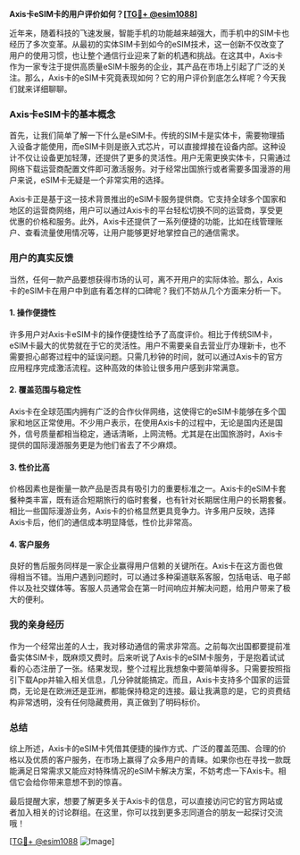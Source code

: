 **Axis卡eSIM卡的用户评价如何？[[TG💪+ @esim1088](https://t.me/s/esim1088)]**

近年来，随着科技的飞速发展，智能手机的功能越来越强大，而手机中的SIM卡也经历了多次变革。从最初的实体SIM卡到如今的eSIM技术，这一创新不仅改变了用户的使用习惯，也让整个通信行业迎来了新的机遇和挑战。在这其中，Axis卡作为一家专注于提供高质量eSIM卡服务的企业，其产品在市场上引起了广泛的关注。那么，Axis卡的eSIM卡究竟表现如何？它的用户评价到底怎么样呢？今天我们就来详细聊聊。

### Axis卡eSIM卡的基本概念

首先，让我们简单了解一下什么是eSIM卡。传统的SIM卡是实体卡，需要物理插入设备才能使用，而eSIM卡则是嵌入式芯片，可以直接焊接在设备内部。这种设计不仅让设备更加轻薄，还提供了更多的灵活性。用户无需更换实体卡，只需通过网络下载运营商配置文件即可激活服务。对于经常出国旅行或者需要多国漫游的用户来说，eSIM卡无疑是一个非常实用的选择。

Axis卡正是基于这一技术背景推出的eSIM卡服务提供商。它支持全球多个国家和地区的运营商网络，用户可以通过Axis卡的平台轻松切换不同的运营商，享受更优惠的价格和服务。此外，Axis卡还提供了一系列便捷的功能，比如在线管理账户、查看流量使用情况等，让用户能够更好地掌控自己的通信需求。

### 用户的真实反馈

当然，任何一款产品要想获得市场的认可，离不开用户的实际体验。那么，Axis卡的eSIM卡在用户中到底有着怎样的口碑呢？我们不妨从几个方面来分析一下。

#### 1. **操作便捷性**
许多用户对Axis卡eSIM卡的操作便捷性给予了高度评价。相比于传统SIM卡，eSIM卡最大的优势就在于它的灵活性。用户不需要亲自去营业厅办理新卡，也不需要担心邮寄过程中的延误问题。只需几秒钟的时间，就可以通过Axis卡的官方应用程序完成激活流程。这种高效的体验让很多用户感到非常满意。

#### 2. **覆盖范围与稳定性**
Axis卡在全球范围内拥有广泛的合作伙伴网络，这使得它的eSIM卡能够在多个国家和地区正常使用。不少用户表示，在使用Axis卡的过程中，无论是国内还是国外，信号质量都相当稳定，通话清晰，上网流畅。尤其是在出国旅游时，Axis卡提供的国际漫游服务更是为他们省去了不少麻烦。

#### 3. **性价比高**
价格因素也是衡量一款产品是否具有吸引力的重要标准之一。Axis卡的eSIM卡套餐种类丰富，既有适合短期旅行的临时套餐，也有针对长期居住用户的长期套餐。相比一些国际漫游业务，Axis卡的价格显然更具竞争力。许多用户反映，选择Axis卡后，他们的通信成本明显降低，性价比非常高。

#### 4. **客户服务**
良好的售后服务同样是一家企业赢得用户信赖的关键所在。Axis卡在这方面也做得相当不错。当用户遇到问题时，可以通过多种渠道联系客服，包括电话、电子邮件以及社交媒体等。客服人员通常会在第一时间响应并解决问题，给用户带来了极大的便利。

### 我的亲身经历

作为一个经常出差的人士，我对移动通信的需求非常高。之前每次出国都要提前准备实体SIM卡，既麻烦又费时。后来听说了Axis卡的eSIM卡服务，于是抱着试试看的心态注册了一张。结果发现，整个过程比我想象中要简单得多。只需要按照指引下载App并输入相关信息，几分钟就能搞定。而且，Axis卡支持多个国家的运营商，无论是在欧洲还是亚洲，都能保持稳定的连接。最让我满意的是，它的资费结构非常透明，没有任何隐藏费用，真正做到了明码标价。

### 总结

综上所述，Axis卡的eSIM卡凭借其便捷的操作方式、广泛的覆盖范围、合理的价格以及优质的客户服务，在市场上赢得了众多用户的青睐。如果你也在寻找一款既能满足日常需求又能应对特殊情况的eSIM卡解决方案，不妨考虑一下Axis卡。相信它会给你带来意想不到的惊喜。

最后提醒大家，想要了解更多关于Axis卡的信息，可以直接访问它的官方网站或者加入相关的讨论群组。在这里，你可以找到更多志同道合的朋友一起探讨交流哦！

[[TG💪+ @esim1088](https://t.me/s/esim1088) ![Image](https://i.postimg.cc/4NQfJmqS/Snipaste-2025-05-13-00-14-12.png)]